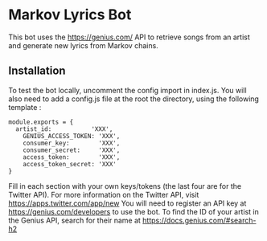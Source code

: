 # Markov Lyrics Bot

This bot uses the https://genius.com/ API to retrieve songs from an artist and generate new lyrics from Markov chains.

## Installation

To test the bot locally, uncomment the config import in index.js. You will also need to add a config.js file at the root the directory, using the following template :

```
module.exports = {
  artist_id:           'XXX',
	GENIUS_ACCESS_TOKEN: 'XXX',
	consumer_key:        'XXX',
	consumer_secret:     'XXX',
	access_token:        'XXX',
	access_token_secret: 'XXX'
}
```

Fill in each section with your own keys/tokens (the last four are for the Twitter API).
For more information on the Twitter API, visit https://apps.twitter.com/app/new
You will need to register an API key at https://genius.com/developers to use the bot. To find the ID of your artist in the Genius API, search for their name at https://docs.genius.com/#search-h2
